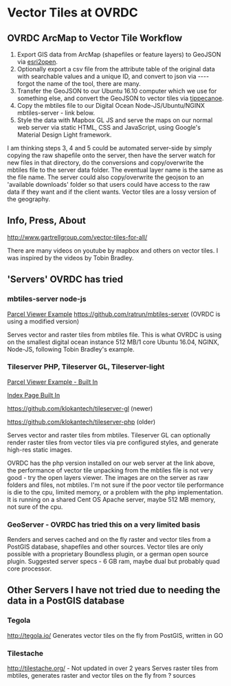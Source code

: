 # Vector Tiles at OVRDC

## OVRDC ArcMap to Vector Tile Workflow

 1. Export GIS data from ArcMap (shapefiles or feature layers) to GeoJSON via [esri2open](https://github.com/project-open-data/esri2open).
 2. Optionally export a csv file from the attribute table of the original data with searchable values and a unique ID, and convert to json via ---- forgot the name of the tool, there are many.
 3. Transfer the GeoJSON to our Ubuntu 16.10 computer which we use for something else, and convert the GeoJSON to vector tiles via [tippecanoe](https://github.com/mapbox/tippecanoe).
 4. Copy the mbtiles file to our Digital Ocean Node-JS/Ubuntu/NGINX mbtiles-server - link below.
 5. Style the data with Mapbox GL JS and serve the maps on our normal web server via static HTML, CSS and JavaScript, using Google's Material Design Light framework.
 
I am thinking steps 3, 4 and 5 could be automated server-side by simply copying the raw shapefile onto the server, then have the server watch for new files in that directory, do the conversions and copy/overwrite the mbtiles file to the server data folder. The eventual layer name is the same as the file name. The server could also copy/overwrite the geojson to an 'available downloads' folder so that users could have access to the raw data if they want and if the client wants. Vector tiles are a lossy version of the geography.

## Info, Press, About

http://www.gartrellgroup.com/vector-tiles-for-all/

There are many videos on youtube by mapbox and others on vector tiles. I was inspired by the videos by Tobin Bradley.

## 'Servers' OVRDC has tried

### mbtiles-server node-js
[Parcel Viewer Example](https://www.ovrdc.org/apps/mapbox-parcel-viewer.html)
https://github.com/ratrun/mbtiles-server (OVRDC is using a modified version)

Serves vector and raster tiles from mbtiles file.
This is what OVRDC is using on the smallest digital ocean instance 512 MB/1 core Ubuntu 16.04, NGINX, Node-JS, following Tobin Bradley's example.

### Tileserver PHP, Tileserver GL, Tileserver-light
[Parcel Viewer Example - Built In](https://www.ovrdc.org/apps/tiles/#sci-parcels/mapboxgl)

[Index Page Built In](https://www.ovrdc.org/apps/tiles)

https://github.com/klokantech/tileserver-gl (newer)

https://github.com/klokantech/tileserver-php (older)

Serves vector and raster tiles from mbtiles.
Tileserver GL can optionally render raster tiles from vector tiles via pre configured styles, and generate high-res static images.

OVRDC has the php version installed on our web server at the link above, the performance of vector tile unpacking from the mbtiles file is not very good - try the open layers viewer. The images are on the server as raw folders and files, not mbtiles. I'm not sure if the poor vector tile performance is die to the cpu, limited memory, or a problem with the php implementation. It is running on a shared Cent OS Apache server, maybe 512 MB memory, not sure of the cpu.

### GeoServer - OVRDC has tried this on a very limited basis
Renders and serves cached and on the fly raster and vector tiles from a PostGIS database, shapefiles and other sources. Vector tiles are only possible with a proprietary Boundless plugin, or a german open source plugin. Suggested server specs - 6 GB ram, maybe dual but probably quad core processor. 

## Other Servers I have not tried due to needing the data in a PostGIS database

### Tegola
http://tegola.io/
Generates vector tiles on the fly from PostGIS, written in GO

### Tilestache
http://tilestache.org/ - Not updated in over 2 years
Serves raster tiles from mbtiles, generates raster and vector tiles on the fly from ? sources
